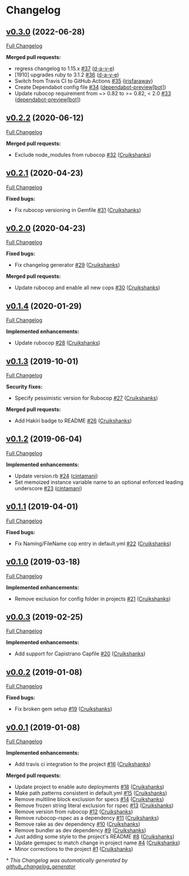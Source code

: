 # Changelog

## [v0.3.0](https://github.com/DEFRA/defra-ruby-style/tree/v0.3.0) (2022-06-28)

[Full Changelog](https://github.com/DEFRA/defra-ruby-style/compare/v0.2.2...v0.3.0)

**Merged pull requests:**

- regress changelog to 1.15.x [\#37](https://github.com/DEFRA/defra-ruby-style/pull/37) ([d-a-v-e](https://github.com/d-a-v-e))
- \[1910\] upgrades ruby to 3.1.2 [\#36](https://github.com/DEFRA/defra-ruby-style/pull/36) ([d-a-v-e](https://github.com/d-a-v-e))
- Switch from Travis CI to GitHub Actions [\#35](https://github.com/DEFRA/defra-ruby-style/pull/35) ([irisfaraway](https://github.com/irisfaraway))
- Create Dependabot config file [\#34](https://github.com/DEFRA/defra-ruby-style/pull/34) ([dependabot-preview[bot]](https://github.com/apps/dependabot-preview))
- Update rubocop requirement from ~\> 0.82 to \>= 0.82, \< 2.0 [\#33](https://github.com/DEFRA/defra-ruby-style/pull/33) ([dependabot-preview[bot]](https://github.com/apps/dependabot-preview))

## [v0.2.2](https://github.com/DEFRA/defra-ruby-style/tree/v0.2.2) (2020-06-12)

[Full Changelog](https://github.com/DEFRA/defra-ruby-style/compare/v0.2.1...v0.2.2)

**Merged pull requests:**

- Exclude node\_modules from rubocop [\#32](https://github.com/DEFRA/defra-ruby-style/pull/32) ([Cruikshanks](https://github.com/Cruikshanks))

## [v0.2.1](https://github.com/DEFRA/defra-ruby-style/tree/v0.2.1) (2020-04-23)

[Full Changelog](https://github.com/DEFRA/defra-ruby-style/compare/v0.2.0...v0.2.1)

**Fixed bugs:**

- Fix rubocop versioning in Gemfile [\#31](https://github.com/DEFRA/defra-ruby-style/pull/31) ([Cruikshanks](https://github.com/Cruikshanks))

## [v0.2.0](https://github.com/DEFRA/defra-ruby-style/tree/v0.2.0) (2020-04-23)

[Full Changelog](https://github.com/DEFRA/defra-ruby-style/compare/v0.1.4...v0.2.0)

**Fixed bugs:**

- Fix changelog generator [\#29](https://github.com/DEFRA/defra-ruby-style/pull/29) ([Cruikshanks](https://github.com/Cruikshanks))

**Merged pull requests:**

- Update rubocop and enable all new cops [\#30](https://github.com/DEFRA/defra-ruby-style/pull/30) ([Cruikshanks](https://github.com/Cruikshanks))

## [v0.1.4](https://github.com/DEFRA/defra-ruby-style/tree/v0.1.4) (2020-01-29)

[Full Changelog](https://github.com/DEFRA/defra-ruby-style/compare/v0.1.3...v0.1.4)

**Implemented enhancements:**

- Update rubocop [\#28](https://github.com/DEFRA/defra-ruby-style/pull/28) ([Cruikshanks](https://github.com/Cruikshanks))

## [v0.1.3](https://github.com/DEFRA/defra-ruby-style/tree/v0.1.3) (2019-10-01)

[Full Changelog](https://github.com/DEFRA/defra-ruby-style/compare/v0.1.2...v0.1.3)

**Security fixes:**

- Specify pessimistic version for Rubocop [\#27](https://github.com/DEFRA/defra-ruby-style/pull/27) ([Cruikshanks](https://github.com/Cruikshanks))

**Merged pull requests:**

- Add Hakiri badge to README [\#26](https://github.com/DEFRA/defra-ruby-style/pull/26) ([Cruikshanks](https://github.com/Cruikshanks))

## [v0.1.2](https://github.com/DEFRA/defra-ruby-style/tree/v0.1.2) (2019-06-04)

[Full Changelog](https://github.com/DEFRA/defra-ruby-style/compare/v0.1.1...v0.1.2)

**Implemented enhancements:**

- Update version.rb [\#24](https://github.com/DEFRA/defra-ruby-style/pull/24) ([cintamani](https://github.com/cintamani))
- Set memoized instance variable name to an optional enforced leading underscore [\#23](https://github.com/DEFRA/defra-ruby-style/pull/23) ([cintamani](https://github.com/cintamani))

## [v0.1.1](https://github.com/DEFRA/defra-ruby-style/tree/v0.1.1) (2019-04-01)

[Full Changelog](https://github.com/DEFRA/defra-ruby-style/compare/v0.1.0...v0.1.1)

**Fixed bugs:**

- Fix Naming/FileName cop entry in default.yml [\#22](https://github.com/DEFRA/defra-ruby-style/pull/22) ([Cruikshanks](https://github.com/Cruikshanks))

## [v0.1.0](https://github.com/DEFRA/defra-ruby-style/tree/v0.1.0) (2019-03-18)

[Full Changelog](https://github.com/DEFRA/defra-ruby-style/compare/v0.0.3...v0.1.0)

**Implemented enhancements:**

- Remove exclusion for config folder in projects [\#21](https://github.com/DEFRA/defra-ruby-style/pull/21) ([Cruikshanks](https://github.com/Cruikshanks))

## [v0.0.3](https://github.com/DEFRA/defra-ruby-style/tree/v0.0.3) (2019-02-25)

[Full Changelog](https://github.com/DEFRA/defra-ruby-style/compare/v0.0.2...v0.0.3)

**Implemented enhancements:**

- Add support for Capistrano Capfile [\#20](https://github.com/DEFRA/defra-ruby-style/pull/20) ([Cruikshanks](https://github.com/Cruikshanks))

## [v0.0.2](https://github.com/DEFRA/defra-ruby-style/tree/v0.0.2) (2019-01-08)

[Full Changelog](https://github.com/DEFRA/defra-ruby-style/compare/v0.0.1...v0.0.2)

**Fixed bugs:**

- Fix broken gem setup [\#19](https://github.com/DEFRA/defra-ruby-style/pull/19) ([Cruikshanks](https://github.com/Cruikshanks))

## [v0.0.1](https://github.com/DEFRA/defra-ruby-style/tree/v0.0.1) (2019-01-08)

[Full Changelog](https://github.com/DEFRA/defra-ruby-style/compare/b4796e24c59ee6c0c28c7f12b436f2dd89cf410d...v0.0.1)

**Implemented enhancements:**

- Add travis ci integration to the project [\#16](https://github.com/DEFRA/defra-ruby-style/pull/16) ([Cruikshanks](https://github.com/Cruikshanks))

**Merged pull requests:**

- Update project to enable auto deployments [\#18](https://github.com/DEFRA/defra-ruby-style/pull/18) ([Cruikshanks](https://github.com/Cruikshanks))
- Make path patterns consistent in default.yml [\#15](https://github.com/DEFRA/defra-ruby-style/pull/15) ([Cruikshanks](https://github.com/Cruikshanks))
- Remove multiline block exclusion for specs [\#14](https://github.com/DEFRA/defra-ruby-style/pull/14) ([Cruikshanks](https://github.com/Cruikshanks))
- Remove frozen string literal exclusion for rspec [\#13](https://github.com/DEFRA/defra-ruby-style/pull/13) ([Cruikshanks](https://github.com/Cruikshanks))
- Remove version from rubocop [\#12](https://github.com/DEFRA/defra-ruby-style/pull/12) ([Cruikshanks](https://github.com/Cruikshanks))
- Remove rubocop-rspec as a dependency [\#11](https://github.com/DEFRA/defra-ruby-style/pull/11) ([Cruikshanks](https://github.com/Cruikshanks))
- Remove rake as dev dependency [\#10](https://github.com/DEFRA/defra-ruby-style/pull/10) ([Cruikshanks](https://github.com/Cruikshanks))
- Remove bundler as dev dependency [\#9](https://github.com/DEFRA/defra-ruby-style/pull/9) ([Cruikshanks](https://github.com/Cruikshanks))
- Just adding some style to the project's README [\#8](https://github.com/DEFRA/defra-ruby-style/pull/8) ([Cruikshanks](https://github.com/Cruikshanks))
- Update gemspec to match change in project name [\#4](https://github.com/DEFRA/defra-ruby-style/pull/4) ([Cruikshanks](https://github.com/Cruikshanks))
- Minor corrections to the project [\#1](https://github.com/DEFRA/defra-ruby-style/pull/1) ([Cruikshanks](https://github.com/Cruikshanks))



\* *This Changelog was automatically generated by [github_changelog_generator](https://github.com/github-changelog-generator/github-changelog-generator)*
